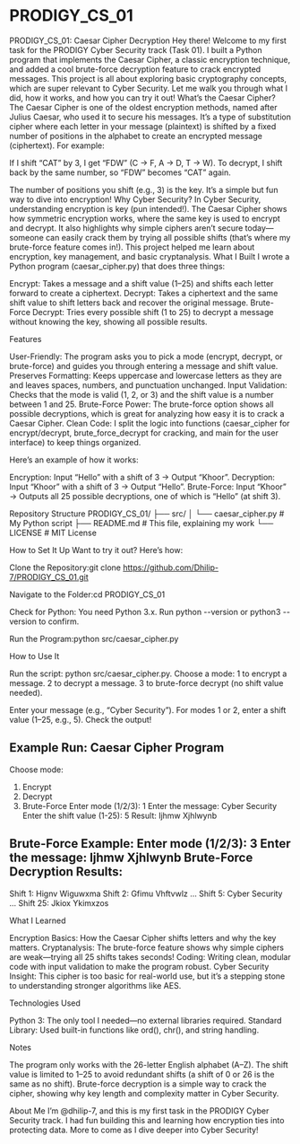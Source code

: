 # PRODIGY_CS_01
PRODIGY_CS_01: Caesar Cipher  Decryption
Hey there! Welcome to my first task for the PRODIGY Cyber Security track (Task 01). I built a Python program that implements the Caesar Cipher, a classic encryption technique, and added a cool brute-force decryption feature to crack encrypted messages. This project is all about exploring basic cryptography concepts, which are super relevant to Cyber Security. Let me walk you through what I did, how it works, and how you can try it out!
What’s the Caesar Cipher?
The Caesar Cipher is one of the oldest encryption methods, named after Julius Caesar, who used it to secure his messages. It’s a type of substitution cipher where each letter in your message (plaintext) is shifted by a fixed number of positions in the alphabet to create an encrypted message (ciphertext). For example:

If I shift “CAT” by 3, I get “FDW” (C → F, A → D, T → W).
To decrypt, I shift back by the same number, so “FDW” becomes “CAT” again.

The number of positions you shift (e.g., 3) is the key. It’s a simple but fun way to dive into encryption!
Why Cyber Security?
In Cyber Security, understanding encryption is key (pun intended!). The Caesar Cipher shows how symmetric encryption works, where the same key is used to encrypt and decrypt. It also highlights why simple ciphers aren’t secure today—someone can easily crack them by trying all possible shifts (that’s where my brute-force feature comes in!). This project helped me learn about encryption, key management, and basic cryptanalysis.
What I Built
I wrote a Python program (caesar_cipher.py) that does three things:

Encrypt: Takes a message and a shift value (1–25) and shifts each letter forward to create a ciphertext.
Decrypt: Takes a ciphertext and the same shift value to shift letters back and recover the original message.
Brute-Force Decrypt: Tries every possible shift (1 to 25) to decrypt a message without knowing the key, showing all possible results.

Features

User-Friendly: The program asks you to pick a mode (encrypt, decrypt, or brute-force) and guides you through entering a message and shift value.
Preserves Formatting: Keeps uppercase and lowercase letters as they are and leaves spaces, numbers, and punctuation unchanged.
Input Validation: Checks that the mode is valid (1, 2, or 3) and the shift value is a number between 1 and 25.
Brute-Force Power: The brute-force option shows all possible decryptions, which is great for analyzing how easy it is to crack a Caesar Cipher.
Clean Code: I split the logic into functions (caesar_cipher for encrypt/decrypt, brute_force_decrypt for cracking, and main for the user interface) to keep things organized.

Here’s an example of how it works:

Encryption: Input “Hello” with a shift of 3 → Output “Khoor”.
Decryption: Input “Khoor” with a shift of 3 → Output “Hello”.
Brute-Force: Input “Khoor” → Outputs all 25 possible decryptions, one of which is “Hello” (at shift 3).

Repository Structure
PRODIGY_CS_01/
├── src/
│   └── caesar_cipher.py  # My Python script
├── README.md             # This file, explaining my work
└── LICENSE               # MIT License

How to Set It Up
Want to try it out? Here’s how:

Clone the Repository:git clone https://github.com/Dhilip-7/PRODIGY_CS_01.git


Navigate to the Folder:cd PRODIGY_CS_01


Check for Python:
You need Python 3.x. Run python --version or python3 --version to confirm.


Run the Program:python src/caesar_cipher.py



How to Use It

Run the script: python src/caesar_cipher.py.
Choose a mode:
1 to encrypt a message.
2 to decrypt a message.
3 to brute-force decrypt (no shift value needed).


Enter your message (e.g., “Cyber Security”).
For modes 1 or 2, enter a shift value (1–25, e.g., 5).
Check the output!

Example Run:
Caesar Cipher Program
--------------------
Choose mode:
1. Encrypt
2. Decrypt
3. Brute-Force
Enter mode (1/2/3): 1
Enter the message: Cyber Security
Enter the shift value (1-25): 5
Result: Ijhmw Xjhlwynb

Brute-Force Example:
Enter mode (1/2/3): 3
Enter the message: Ijhmw Xjhlwynb
Brute-Force Decryption Results:
------------------------------
Shift 1: Hignv Wiguwxma
Shift 2: Gfimu Vhftvwlz
...
Shift 5: Cyber Security
...
Shift 25: Jkiox Ykimxzos

What I Learned

Encryption Basics: How the Caesar Cipher shifts letters and why the key matters.
Cryptanalysis: The brute-force feature shows why simple ciphers are weak—trying all 25 shifts takes seconds!
Coding: Writing clean, modular code with input validation to make the program robust.
Cyber Security Insight: This cipher is too basic for real-world use, but it’s a stepping stone to understanding stronger algorithms like AES.

Technologies Used

Python 3: The only tool I needed—no external libraries required.
Standard Library: Used built-in functions like ord(), chr(), and string handling.

Notes

The program only works with the 26-letter English alphabet (A–Z).
The shift value is limited to 1–25 to avoid redundant shifts (a shift of 0 or 26 is the same as no shift).
Brute-force decryption is a simple way to crack the cipher, showing why key length and complexity matter in Cyber Security.

About Me
I’m @dhilip-7, and this is my first task in the PRODIGY Cyber Security track. I had fun building this and learning how encryption ties into protecting data. More to come as I dive deeper into Cyber Security!

